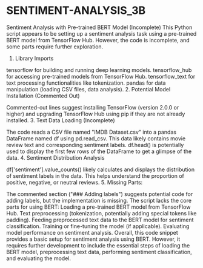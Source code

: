 # SENTIMENT-ANALYSIS_3B
Sentiment Analysis with Pre-trained BERT Model (Incomplete)
This Python script appears to be setting up a sentiment analysis task using a pre-trained BERT model from TensorFlow Hub. However, the code is incomplete, and some parts require further exploration.

1. Library Imports

tensorflow for building and running deep learning models.
tensorflow_hub for accessing pre-trained models from TensorFlow Hub.
tensorflow_text for text processing functionalities like tokenization.
pandas for data manipulation (loading CSV files, data analysis).
2. Potential Model Installation (Commented Out)

Commented-out lines suggest installing TensorFlow (version 2.0.0 or higher) and upgrading TensorFlow Hub using pip if they are not already installed.
3. Text Data Loading (Incomplete)

The code reads a CSV file named "IMDB Dataset.csv" into a pandas DataFrame named df using pd.read_csv. This data likely contains movie review text and corresponding sentiment labels.
df.head() is potentially used to display the first few rows of the DataFrame to get a glimpse of the data.
4. Sentiment Distribution Analysis

df['sentiment'].value_counts() likely calculates and displays the distribution of sentiment labels in the data. This helps understand the proportion of positive, negative, or neutral reviews.
5. Missing Parts:

The commented section ("### Adding labels") suggests potential code for adding labels, but the implementation is missing.
The script lacks the core parts for using BERT:
Loading a pre-trained BERT model from TensorFlow Hub.
Text preprocessing (tokenization, potentially adding special tokens like padding).
Feeding preprocessed text data to the BERT model for sentiment classification.
Training or fine-tuning the model (if applicable).
Evaluating model performance on sentiment analysis.
Overall, this code snippet provides a basic setup for sentiment analysis using BERT. However, it requires further development to include the essential steps of loading the BERT model, preprocessing text data, performing sentiment classification, and evaluating the model.
